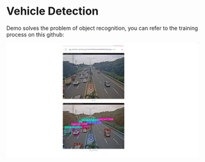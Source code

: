 # Vehicle Detection 
Demo solves the problem of object recognition, you can refer to the training process on this github:

![alt text](assets/image-7.png)
